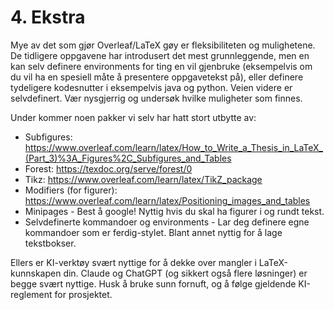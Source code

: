 # 4. Ekstra

Mye av det som gjør Overleaf/LaTeX gøy er fleksibiliteten og mulighetene. De tidligere oppgavene har introdusert det mest grunnleggende, men en kan selv definere environments for ting en vil gjenbruke (eksempelvis om du vil ha en spesiell måte å presentere oppgavetekst på), eller definere tydeligere kodesnutter i eksempelvis java og python. Veien videre er selvdefinert. Vær nysgjerrig og undersøk hvilke muligheter som finnes. 

Under kommer noen pakker vi selv har hatt stort utbytte av:

- Subfigures: https://www.overleaf.com/learn/latex/How_to_Write_a_Thesis_in_LaTeX_(Part_3)%3A_Figures%2C_Subfigures_and_Tables
- Forest: https://texdoc.org/serve/forest/0
- Tikz: https://www.overleaf.com/learn/latex/TikZ_package
- Modifiers (for figurer): https://www.overleaf.com/learn/latex/Positioning_images_and_tables
- Minipages - Best å google! Nyttig hvis du skal ha figurer i og rundt tekst.
- Selvdefinerte kommandoer og environments - Lar deg definere egne kommandoer som er ferdig-stylet. Blant annet nyttig for å lage tekstbokser.

Ellers er KI-verktøy svært nyttige for å dekke over mangler i LaTeX-kunnskapen din. Claude og ChatGPT (og sikkert også flere løsninger) er begge svært nyttige. Husk å bruke sunn fornuft, og å følge gjeldende KI-reglement for prosjektet.
